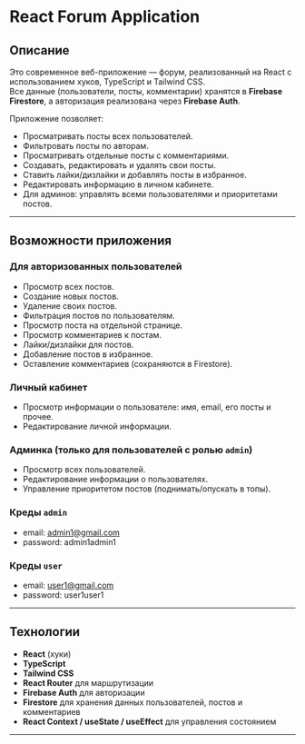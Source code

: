 # React Forum Application

## Описание

Это современное веб-приложение — форум, реализованный на React с использованием хуков, TypeScript и Tailwind CSS.  
Все данные (пользователи, посты, комментарии) хранятся в **Firebase Firestore**, а авторизация реализована через **Firebase Auth**.  

Приложение позволяет:  
- Просматривать посты всех пользователей.  
- Фильтровать посты по авторам.  
- Просматривать отдельные посты с комментариями.  
- Создавать, редактировать и удалять свои посты.  
- Ставить лайки/дизлайки и добавлять посты в избранное.  
- Редактировать информацию в личном кабинете.  
- Для админов: управлять всеми пользователями и приоритетами постов.

---

## Возможности приложения

### Для авторизованных пользователей
- Просмотр всех постов.  
- Создание новых постов.  
- Удаление своих постов.  
- Фильтрация постов по пользователям.  
- Просмотр поста на отдельной странице.  
- Просмотр комментариев к постам.  
- Лайки/дизлайки для постов.  
- Добавление постов в избранное.
- Оставление комментариев (сохраняются в Firestore).  

### Личный кабинет
- Просмотр информации о пользователе: имя, email, его посты и прочее.  
- Редактирование личной информации.  

### Админка (только для пользователей с ролью `admin`)
- Просмотр всех пользователей.  
- Редактирование информации о пользователях.  
- Управление приоритетом постов (поднимать/опускать в топы).  

### Креды `admin`
- email: admin1@gmail.com
- password: admin1admin1

### Креды `user`
- email: user1@gmail.com
- password: user1user1


---

## Технологии

- **React** (хуки)  
- **TypeScript**  
- **Tailwind CSS**  
- **React Router** для маршрутизации  
- **Firebase Auth** для авторизации  
- **Firestore** для хранения данных пользователей, постов и комментариев  
- **React Context / useState / useEffect** для управления состоянием  

---
